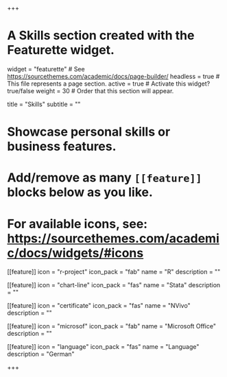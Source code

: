 +++
# A Skills section created with the Featurette widget.
widget = "featurette"  # See https://sourcethemes.com/academic/docs/page-builder/
headless = true  # This file represents a page section.
active = true  # Activate this widget? true/false
weight = 30  # Order that this section will appear.

title = "Skills"
subtitle = ""

# Showcase personal skills or business features.
# 
# Add/remove as many `[[feature]]` blocks below as you like.
# 
# For available icons, see: https://sourcethemes.com/academic/docs/widgets/#icons

[[feature]]
  icon = "r-project"
  icon_pack = "fab"
  name = "R"
  description = ""  
  
[[feature]]
  icon = "chart-line"
  icon_pack = "fas"
  name = "Stata"
  description = ""  
  
[[feature]]
  icon = "certificate"
  icon_pack = "fas"
  name = "NVivo"
  description = ""

[[feature]]
  icon = "microsof"
  icon_pack = "fab"
  name = "Microsoft Office"
  description = ""

[[feature]]
  icon = "language"
  icon_pack = "fas"
  name = "Language"
  description = "German"



+++
